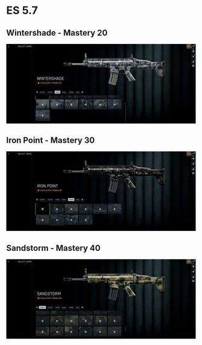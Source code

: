 # ES 5.7

## Wintershade - Mastery 20
![Wintershade](Wintershade.jpg)
## Iron Point - Mastery 30
![Iron_Point](Iron_Point.jpg)
## Sandstorm - Mastery 40
![Sandstorm](Sandstorm.jpg)
